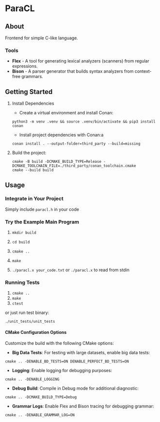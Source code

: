 # ParaCL

## About

Frontend for simple C-like language.

### Tools

- **Flex** - A tool for generating lexical analyzers (scanners) from regular expressions.
- **Bison** - A parser generator that builds syntax analyzers from context-free grammars.

## Getting Started

1) Install Dependencies

	- Create a virtual environment and install Conan:
	```
	python3 -m venv .venv && source .venv/bin/activate && pip3 install conan
	```

	- Install project dependencies with Conan:a
	```
	conan install . --output-folder=third_party --build=missing
	```

2) Build the project:
	```
	cmake -B build -DCMAKE_BUILD_TYPE=Release -DCMAKE_TOOLCHAIN_FILE=./third_party/conan_toolchain.cmake
	cmake --build build
	```

## Usage

### Integrate in Your Project

Simply include `paracl.h` in your code

### Try the Example Main Program

1) `mkdir build`

2) `cd build`

3) `cmake ..`

4) `make`

5) `./paracl.x your_code.txt` or `./paracl.x` to read from stdin

### Running Tests

1) `cmake ..`
2) `make`
3) `ctest`

or just run test binary:

```
./unit_tests/unit_tests
```

#### CMake Configuration Options

Customize the build with the following CMake options:

- **Big Data Tests**: For testing with large datasets, enable big data tests:
```
cmake .. -DENABLE_BD_TESTS=ON DENABLE_PERFECT_BD_TESTS=ON
```

- **Logging**: Enable logging for debugging purposes:
```
cmake .. -DENABLE_LOGGING
```

- **Debug Build**: Compile in Debug mode for additional diagnostic:
```
cmake .. -DCMAKE_BUILD_TYPE=Debug
```

- **Grammar Logs**: Enable Flex and Bison tracing for debugging grammar:
```
cmake .. -DENABLE_GRAMMAR_LOG=ON
```





